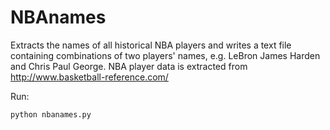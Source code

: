 # NBAnames
Extracts the names of all historical NBA players and writes a text file containing combinations of two players' names, e.g. LeBron James Harden and Chris Paul George. NBA player data is extracted from http://www.basketball-reference.com/ 

Run:
```
python nbanames.py
```

